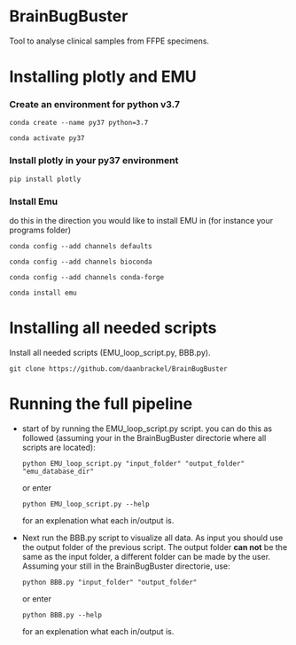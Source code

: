 # BrainBugBuster
Tool to analyse clinical samples from FFPE specimens. 

# Installing plotly and EMU

### Create an environment for python v3.7
```
conda create --name py37 python=3.7
``` 

```
conda activate py37
```

### Install plotly in your py37 environment
```
pip install plotly
```
### Install Emu
do this in the direction you would like to install EMU in (for instance your programs folder)

```
conda config --add channels defaults
```
```
conda config --add channels bioconda
```
```
conda config --add channels conda-forge
```
```
conda install emu
```

# Installing all needed scripts
Install all needed scripts (EMU_loop_script.py, BBB.py).
```
git clone https://github.com/daanbrackel/BrainBugBuster
```
# Running the full pipeline
- start of by running the EMU_loop_script.py script. you can do this as followed (assuming your in the BrainBugBuster directorie where all scripts are located):
  ```
  python EMU_loop_script.py "input_folder" "output_folder" "emu_database_dir"
  ```
  or enter 
  ```
  python EMU_loop_script.py --help
  ```
  for an explenation what each in/output is.

- Next run the BBB.py script to visualize all data. As input you should use the output folder of the previous script. The output folder **can not** be the same as the input folder, a different folder can be made by the user. Assuming your still in the BrainBugBuster directorie, use:

  ```
  python BBB.py "input_folder" "output_folder"
  ```
  or enter 
  ```
  python BBB.py --help
  ```
  for an explenation what each in/output is.
